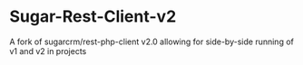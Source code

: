 # Sugar-Rest-Client-v2
A fork of sugarcrm/rest-php-client v2.0 allowing for side-by-side running of v1 and v2 in projects
